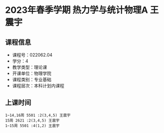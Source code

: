 # 2023年春季学期 热力学与统计物理A 王震宇






## 课程信息

- 课程号：022062.04
- 学分：4
- 教学类型：理论课
- 开课单位：物理学院
- 课程类别：专业基础
- 课程层次：本科计划内课程

## 上课时间

```
1~14,16周 5501 :2(3,4,5) 王震宇
15周 2621 :2(3,4,5) 王震宇
1~15周 5501 :4(1,2) 王震宇
```

